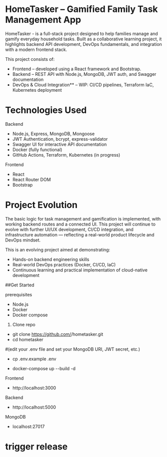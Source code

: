 # HomeTasker – Gamified Family Task Management App

HomeTasker - is a full-stack project designed to help families manage and gamify everyday household tasks. Built as a collaborative learning project, it highlights backend API development, DevOps fundamentals, and integration with a modern frontend stack.

This project consists of:

- Frontend – developed using a React framework and Bootstrap.
- Backend – REST API with Node.js, MongoDB, JWT auth, and Swagger documentation
- DevOps & Cloud Integration\*\* – WIP: CI/CD pipelines, Terraform IaC, Kubernetes deployment

# Technologies Used

Backend

- Node.js, Express, MongoDB, Mongoose
- JWT Authentication, bcrypt, express-validator
- Swagger UI for interactive API documentation
- Docker (fully functional)
- GitHub Actions, Terraform, Kubernetes (in progress)

Frontend

- React
- React Router DOM
- Bootstrap

# Project Evolution

The basic logic for task management and gamification is implemented, with working backend routes and a connected UI. This project will continue to evolve with further UI/UX development, CI/CD integration, and infrastructure automation — reflecting a real-world product lifecycle and DevOps mindset.

This is an evolving project aimed at demonstrating:

- Hands-on backend engineering skills
- Real-world DevOps practices (Docker, CI/CD, IaC)
- Continuous learning and practical implementation of cloud-native development

##Get Started

prerequisites

- Node.js
- Docker
- Docker compose

1. Clone repo

- git clone https://github.com/<your-org>/hometasker.git
- cd hometasker

#(edit your .env file and set your MongoDB URI, JWT secret, etc.)

- cp .env.example .env

- docker-compose up --build -d

Frontend

- http://localhost:3000

Backend

- http://localhost:5000

MongoDB

- localhost:27017
# trigger release
